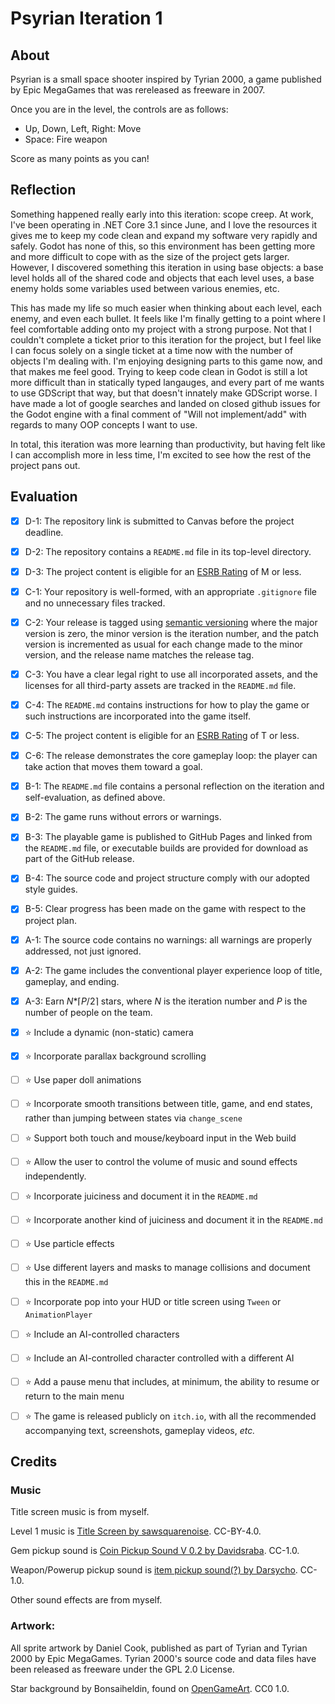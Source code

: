 # Psyrian Iteration 1

## About

Psyrian is a small space shooter inspired by Tyrian 2000, a game published by Epic MegaGames that was rereleased as freeware in 2007.

Once you are in the level, the controls are as follows:

- Up, Down, Left, Right: Move
- Space: Fire weapon
  
Score as many points as you can!

## Reflection

Something happened really early into this iteration: scope creep. At work, I've been operating in .NET Core 3.1 since June, and I love the resources it gives me to keep my code clean and expand my software very rapidly and safely. Godot has none of this, so this environment has been getting more and more difficult to cope with as the size of the project gets larger. However, I discovered something this iteration in using base objects: a base level holds all of the shared code and objects that each level uses, a base enemy holds some variables used between various enemies, etc.

This has made my life so much easier when thinking about each level, each enemy, and even each bullet. It feels like I'm finally getting to a point where I feel comfortable adding onto my project with a strong purpose. Not that I couldn't complete a ticket prior to this iteration for the project, but I feel like I can focus solely on a single ticket at a time now with the number of objects I'm dealing with. I'm enjoying designing parts to this game now, and that makes me feel good. Trying to keep code clean in Godot is still a lot more difficult than in statically typed langauges, and every part of me wants to use GDScript that way, but that doesn't innately make GDScript worse. I have made a lot of google searches and landed on closed github issues for the Godot engine with a final comment of "Will not implement/add" with regards to many OOP concepts I want to use.

In total, this iteration was more learning than productivity, but having felt like I can accomplish more in less time, I'm excited to see how the rest of the project pans out.

## Evaluation

- [X] D-1: The repository link is submitted to Canvas before the project deadline.
- [X] D-2: The repository contains a <code>README.md</code> file in its top-level directory.
- [X] D-3: The project content is eligible for an <a href="https://www.esrb.org/ratings-guide/">ESRB Rating</a> of M or less.
- [X] C-1: Your repository is well-formed, with an appropriate <code>.gitignore</code> file and no unnecessary files tracked.
- [X] C-2: Your release is tagged using <a href="https://semver.org/">semantic versioning</a> where the major version is zero, the minor version is the iteration number, and the patch version is incremented as usual for each change made to the minor version, and the release name matches the release tag.
- [X] C-3: You have a clear legal right to use all incorporated assets, and the licenses for all third-party assets are tracked in the <code>README.md</code> file.
- [X] C-4: The <code>README.md</code> contains instructions for how to play the game or such instructions are incorporated into the game itself.
- [X] C-5: The project content is eligible for an <a href="https://www.esrb.org/ratings-guide/">ESRB Rating</a> of T or less.
- [X] C-6: The release demonstrates the core gameplay loop: the player can take action that moves them toward a goal.
- [X] B-1: The <code>README.md</code> file contains a personal reflection on the iteration and self-evaluation, as defined above.
- [X] B-2: The game runs without errors or warnings.
- [X] B-3: The playable game is published to GitHub Pages and linked from the <code>README.md</code> file, or executable builds are provided for download as part of the GitHub release.
- [X] B-4: The source code and project structure comply with our adopted style guides.
- [X] B-5: Clear progress has been made on the game with respect to the project plan.
- [X] A-1: The source code contains no warnings: all warnings are properly addressed, not just ignored.
- [X] A-2: The game includes the conventional player experience loop of title, gameplay, and ending.
- [X] A-3: Earn <em>N</em>*&lceil;<em>P</em>/2&rceil; stars, where <em>N</em> is the iteration number and <em>P</em> is the number of people on the team.
- [X] ⭐ Include a dynamic (non-static) camera
- [X] ⭐ Incorporate parallax background scrolling
- [ ] ⭐ Use paper doll animations
- [ ] ⭐ Incorporate smooth transitions between title, game, and end states, rather than jumping between states via <code>change_scene</code>
- [ ] ⭐ Support both touch and mouse/keyboard input in the Web build
- [ ] ⭐ Allow the user to control the volume of music and sound effects independently.
- [ ] ⭐ Incorporate juiciness and document it in the <code>README.md</code>
- [ ] ⭐ Incorporate another kind of juiciness and document it in the <code>README.md</code>
- [ ] ⭐ Use particle effects
- [ ] ⭐ Use different layers and masks to manage collisions and document this in the <code>README.md</code>
- [ ] ⭐ Incorporate pop into your HUD or title screen using <code>Tween</code> or <code>AnimationPlayer</code>
- [ ] ⭐ Include an AI-controlled characters
- [ ] ⭐ Include an AI-controlled character controlled with a different AI
- [ ] ⭐ Add a pause menu that includes, at minimum, the ability to resume or return to the main menu
- [ ] ⭐ The game is released publicly on <code>itch.io</code>, with all the recommended accompanying text, screenshots, gameplay videos, <i>etc.</i>


## Credits

### Music

Title screen music is from myself.

Level 1 music is [Title Screen by sawsquarenoise](https://freemusicarchive.org/music/sawsquarenoise/dojokratos/tittle-screen). CC-BY-4.0.

Gem pickup sound is [Coin Pickup Sound V 0.2 by Davidsraba](https://freesound.org/people/Davidsraba/sounds/347174/). CC-1.0.

Weapon/Powerup pickup sound is [item pickup sound(?) by Darsycho](https://freesound.org/people/Darsycho/sounds/442574/). CC-1.0.

Other sound effects are from myself.

### Artwork:

All sprite artwork by Daniel Cook, published as part of Tyrian and Tyrian 2000 by Epic MegaGames. Tyrian 2000's source code and data files have been released as freeware under the GPL 2.0 License.

Star background by Bonsaiheldin, found on [OpenGameArt](https://opengameart.org/content/stars-parallax-backgrounds). CC0 1.0.
